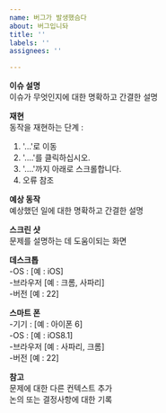 ```yaml
---
name: 버그가 발생했슴다
about: 버그입니돠
title: ''
labels: ''
assignees: ''

---
```


**이슈 설명**  
이슈가 무엇인지에 대한 명확하고 간결한 설명  

**재현**  
동작을 재현하는 단계 :  
1. '...'로 이동  
2. '....'를 클릭하십시오.  
3. '....'까지 아래로 스크롤합니다.  
4. 오류 참조  

**예상 동작**  
예상했던 일에 대한 명확하고 간결한 설명  

**스크린 샷**  
문제를 설명하는 데 도움이되는 화면  

**데스크톱**  
 -OS : [예 : iOS]  
 -브라우저 [예 : 크롬, 사파리]  
 -버전 [예 : 22]  

**스마트 폰**  
 -기기 : [예 : 아이폰 6]  
 -OS : [예 : iOS8.1]  
 -브라우저 [예 : 사파리, 크롬]  
 -버전 [예 : 22]  

**참고**  
문제에 대한 다른 컨텍스트 추가  
논의 또는 결정사항에 대한 기록  

